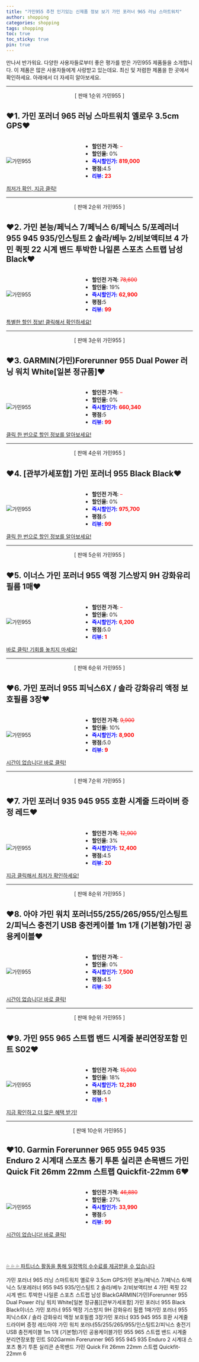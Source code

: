 ```yaml
---
title: "가민955 추천 인기있는 신제품 정보 보기 가민 포러너 965 러닝 스마트워치"
author: shopping
categories: shopping
tags: shopping
toc: true
toc_sticky: true
pin: true
---
```

만나서 반가워요. 다양한 사용자들로부터 좋은 평가를 받은 가민955 제품들을 소개합니다. 이 제품은 많은 사용자들에게 사랑받고 있는데요. 최신 및 저렴한 제품을 한 곳에서 확인하세요. 아래에서 더 자세히 알아보세요.

---
<p class="toplist" style="margin: 0 auto; display: block; width: fit-content;">[ 판매 1순위 가민955 ]</p>

<h2><strong>❤️1. 가민 포러너 965 러닝 스마트워치 옐로우 3.5cm GPS❤️</strong></h2>

<div style="display: flex; align-items: center;">
    <div style="flex: 0.4;">
        <img src="https://thumbnail9.coupangcdn.com/thumbnails/remote/230x230ex/image/vendor_inventory/c747/a8ed4c320f6204ad6bb54b064b94a4bbee23b83850bd8f6fa11273069e14.png" alt="가민955" style="max-width: 100%;">
    </div>
    <div style="flex: 0.6; margin-left: 10px;">
        <ul>
            <li><strong>할인전 가격:</strong> <del style="color: red;">-</del></li>
            <li><strong>할인율:</strong> 0%</li>
            <li><span style='color:blue'><strong>즉시할인가:</strong></span> <span style='color:red'><strong>819,000</strong></span></li>
            <li><strong>평점:</strong>4.5</li>
            <li><span style='color:blue'><strong>리뷰:</strong></span> <span style='color:red'><strong>23</strong></span></li>
        </ul>
    </div>
</div>
<div class="center">
    <a href="https://William4Davisa.github.io?lptag=AF9450613&subid=githubio&pageKey=7357651112&traceid=V0-153&itemId=18948836945&vendorItemId=86075147111" class="myButton">
        최저가 확인, 지금 클릭!
    </a>
</div>


---
<p class="toplist" style="margin: 0 auto; display: block; width: fit-content;">[ 판매 2순위 가민955 ]</p>

<h2><strong>❤️2. 가민 본능/페닉스 7/페닉스 6/페닉스 5/포레러너 955 945 935/인스팅트 2 솔라/베누 2/비보액티브 4 가민 퀵핏 22 시계 밴드 투박한 나일론 스포츠 스트랩 남성 Black❤️</strong></h2>

<div style="display: flex; align-items: center;">
    <div style="flex: 0.4;">
        <img src="https://thumbnail7.coupangcdn.com/thumbnails/remote/230x230ex/image/vendor_inventory/9463/d0f0c08c6e4bd3761f4c640ba42b791fa98d9b5d11743bf0f4c88e9fecd4.jpg" alt="가민955" style="max-width: 100%;">
    </div>
    <div style="flex: 0.6; margin-left: 10px;">
        <ul>
            <li><strong>할인전 가격:</strong> <del style="color: red;">78,600</del></li>
            <li><strong>할인율:</strong> 19%</li>
            <li><span style='color:blue'><strong>즉시할인가:</strong></span> <span style='color:red'><strong>62,900</strong></span></li>
            <li><strong>평점:</strong>5</li>
            <li><span style='color:blue'><strong>리뷰:</strong></span> <span style='color:red'><strong>99</strong></span></li>
        </ul>
    </div>
</div>
<div class="center">
    <a href="https://William4Davisa.github.io?lptag=AF9450613&subid=githubio&pageKey=7841160130&traceid=V0-153&itemId=21346153623&vendorItemId=88403952656" class="myButton">
        특별한 할인 정보! 클릭해서 확인하세요!
    </a>
</div>


---
<p class="toplist" style="margin: 0 auto; display: block; width: fit-content;">[ 판매 3순위 가민955 ]</p>

<h2><strong>❤️3. GARMIN(가민)Forerunner 955 Dual Power 러닝 워치 White[일본 정규품]❤️</strong></h2>

<div style="display: flex; align-items: center;">
    <div style="flex: 0.4;">
        <img src="https://thumbnail7.coupangcdn.com/thumbnails/remote/230x230ex/image/vendor_inventory/28fd/d4f67ef7dc5afa8f7bdfad722e71cdc3bc054c44ae21d3b20ffe03ae51a5.jpg" alt="가민955" style="max-width: 100%;">
    </div>
    <div style="flex: 0.6; margin-left: 10px;">
        <ul>
            <li><strong>할인전 가격:</strong> <del style="color: red;">-</del></li>
            <li><strong>할인율:</strong> 0%</li>
            <li><span style='color:blue'><strong>즉시할인가:</strong></span> <span style='color:red'><strong>660,340</strong></span></li>
            <li><strong>평점:</strong>5</li>
            <li><span style='color:blue'><strong>리뷰:</strong></span> <span style='color:red'><strong>99</strong></span></li>
        </ul>
    </div>
</div>
<div class="center">
    <a href="https://William4Davisa.github.io?lptag=AF9450613&subid=githubio&pageKey=6606757213&traceid=V0-153&itemId=14963523099&vendorItemId=90704494922" class="myButton">
        클릭 한 번으로 할인 정보를 알아보세요!
    </a>
</div>


---
<p class="toplist" style="margin: 0 auto; display: block; width: fit-content;">[ 판매 4순위 가민955 ]</p>

<h2><strong>❤️4. [관부가세포함] 가민 포러너 955 Black Black❤️</strong></h2>

<div style="display: flex; align-items: center;">
    <div style="flex: 0.4;">
        <img src="https://thumbnail9.coupangcdn.com/thumbnails/remote/230x230ex/image/vendor_inventory/37a6/155253083611f8235a9d6fe83322c9ba2f85790cf8dc86617fe1694bd345.jpg" alt="가민955" style="max-width: 100%;">
    </div>
    <div style="flex: 0.6; margin-left: 10px;">
        <ul>
            <li><strong>할인전 가격:</strong> <del style="color: red;">-</del></li>
            <li><strong>할인율:</strong> 0%</li>
            <li><span style='color:blue'><strong>즉시할인가:</strong></span> <span style='color:red'><strong>975,700</strong></span></li>
            <li><strong>평점:</strong>5</li>
            <li><span style='color:blue'><strong>리뷰:</strong></span> <span style='color:red'><strong>99</strong></span></li>
        </ul>
    </div>
</div>
<div class="center">
    <a href="https://William4Davisa.github.io?lptag=AF9450613&subid=githubio&pageKey=7508520216&traceid=V0-153&itemId=19669136454&vendorItemId=89160186522" class="myButton">
        클릭 한 번으로 할인 정보를 알아보세요!
    </a>
</div>


---
<p class="toplist" style="margin: 0 auto; display: block; width: fit-content;">[ 판매 5순위 가민955 ]</p>

<h2><strong>❤️5. 이너스 가민 포러너 955 액정 기스방지 9H 강화유리 필름 1매❤️</strong></h2>

<div style="display: flex; align-items: center;">
    <div style="flex: 0.4;">
        <img src="https://thumbnail7.coupangcdn.com/thumbnails/remote/230x230ex/image/vendor_inventory/f00b/28094b135f0c23318dc3d4ee9d3f36c6a11e917e082f8a1603106ed0d7b2.png" alt="가민955" style="max-width: 100%;">
    </div>
    <div style="flex: 0.6; margin-left: 10px;">
        <ul>
            <li><strong>할인전 가격:</strong> <del style="color: red;">-</del></li>
            <li><strong>할인율:</strong> 0%</li>
            <li><span style='color:blue'><strong>즉시할인가:</strong></span> <span style='color:red'><strong>6,200</strong></span></li>
            <li><strong>평점:</strong>5.0</li>
            <li><span style='color:blue'><strong>리뷰:</strong></span> <span style='color:red'><strong>1</strong></span></li>
        </ul>
    </div>
</div>
<div class="center">
    <a href="https://William4Davisa.github.io?lptag=AF9450613&subid=githubio&pageKey=7538838864&traceid=V0-153&itemId=19812876937&vendorItemId=86914985092" class="myButton">
        바로 클릭! 기회를 놓치지 마세요!
    </a>
</div>


---
<p class="toplist" style="margin: 0 auto; display: block; width: fit-content;">[ 판매 6순위 가민955 ]</p>

<h2><strong>❤️6. 가민 포러너 955 피닉스6X / 솔라 강화유리 액정 보호필름 3장❤️</strong></h2>

<div style="display: flex; align-items: center;">
    <div style="flex: 0.4;">
        <img src="https://thumbnail8.coupangcdn.com/thumbnails/remote/230x230ex/image/vendor_inventory/4dff/401dc24da1398a0176e083ebd627f188c3379ae4635f738730df5bf41c3d.jpg" alt="가민955" style="max-width: 100%;">
    </div>
    <div style="flex: 0.6; margin-left: 10px;">
        <ul>
            <li><strong>할인전 가격:</strong> <del style="color: red;">9,900</del></li>
            <li><strong>할인율:</strong> 10%</li>
            <li><span style='color:blue'><strong>즉시할인가:</strong></span> <span style='color:red'><strong>8,900</strong></span></li>
            <li><strong>평점:</strong>5.0</li>
            <li><span style='color:blue'><strong>리뷰:</strong></span> <span style='color:red'><strong>9</strong></span></li>
        </ul>
    </div>
</div>
<div class="center">
    <a href="https://William4Davisa.github.io?lptag=AF9450613&subid=githubio&pageKey=7088465520&traceid=V0-153&itemId=17656449590&vendorItemId=84821981421" class="myButton">
        시간이 없습니다! 바로 클릭!
    </a>
</div>


---
<p class="toplist" style="margin: 0 auto; display: block; width: fit-content;">[ 판매 7순위 가민955 ]</p>

<h2><strong>❤️7. 가민 포러너 935 945 955 호환 시계줄 드라이버 증정 레드❤️</strong></h2>

<div style="display: flex; align-items: center;">
    <div style="flex: 0.4;">
        <img src="https://thumbnail8.coupangcdn.com/thumbnails/remote/230x230ex/image/vendor_inventory/5567/f5b3d67b185fd8a7e4369955f7ed3c0a4123cd69f8ea4aa8c64fdd75e413.jpg" alt="가민955" style="max-width: 100%;">
    </div>
    <div style="flex: 0.6; margin-left: 10px;">
        <ul>
            <li><strong>할인전 가격:</strong> <del style="color: red;">12,900</del></li>
            <li><strong>할인율:</strong> 3%</li>
            <li><span style='color:blue'><strong>즉시할인가:</strong></span> <span style='color:red'><strong>12,400</strong></span></li>
            <li><strong>평점:</strong>4.5</li>
            <li><span style='color:blue'><strong>리뷰:</strong></span> <span style='color:red'><strong>20</strong></span></li>
        </ul>
    </div>
</div>
<div class="center">
    <a href="https://William4Davisa.github.io?lptag=AF9450613&subid=githubio&pageKey=6885734773&traceid=V0-153&itemId=16515041655&vendorItemId=83702297711" class="myButton">
        지금 클릭해서 최저가 확인하세요!
    </a>
</div>


---
<p class="toplist" style="margin: 0 auto; display: block; width: fit-content;">[ 판매 8순위 가민955 ]</p>

<h2><strong>❤️8. 아야 가민 워치 포러너55/255/265/955/인스팅트2/피닉스 충전기 USB 충전케이블 1m 1개 (기본형)가민 공용케이블❤️</strong></h2>

<div style="display: flex; align-items: center;">
    <div style="flex: 0.4;">
        <img src="https://thumbnail8.coupangcdn.com/thumbnails/remote/230x230ex/image/vendor_inventory/8897/954cdb0b257bc7ae3ff79515841e41bee9393760c6eda4f6d4d7b3b36e21.png" alt="가민955" style="max-width: 100%;">
    </div>
    <div style="flex: 0.6; margin-left: 10px;">
        <ul>
            <li><strong>할인전 가격:</strong> <del style="color: red;">-</del></li>
            <li><strong>할인율:</strong> 0%</li>
            <li><span style='color:blue'><strong>즉시할인가:</strong></span> <span style='color:red'><strong>7,500</strong></span></li>
            <li><strong>평점:</strong>4.5</li>
            <li><span style='color:blue'><strong>리뷰:</strong></span> <span style='color:red'><strong>30</strong></span></li>
        </ul>
    </div>
</div>
<div class="center">
    <a href="https://William4Davisa.github.io?lptag=AF9450613&subid=githubio&pageKey=7660582630&traceid=V0-153&itemId=20407911330&vendorItemId=87489993746" class="myButton">
        시간이 없습니다! 바로 클릭!
    </a>
</div>


---
<p class="toplist" style="margin: 0 auto; display: block; width: fit-content;">[ 판매 9순위 가민955 ]</p>

<h2><strong>❤️9. 가민 955 965 스트랩 밴드 시계줄 분리연장포함 민트 S02❤️</strong></h2>

<div style="display: flex; align-items: center;">
    <div style="flex: 0.4;">
        <img src="https://thumbnail6.coupangcdn.com/thumbnails/remote/230x230ex/image/vendor_inventory/4a49/5109bf8eeed353474f06ae7348f8310b25c34cb77667ae0952d4207587b4.jpg" alt="가민955" style="max-width: 100%;">
    </div>
    <div style="flex: 0.6; margin-left: 10px;">
        <ul>
            <li><strong>할인전 가격:</strong> <del style="color: red;">15,000</del></li>
            <li><strong>할인율:</strong> 18%</li>
            <li><span style='color:blue'><strong>즉시할인가:</strong></span> <span style='color:red'><strong>12,280</strong></span></li>
            <li><strong>평점:</strong>5.0</li>
            <li><span style='color:blue'><strong>리뷰:</strong></span> <span style='color:red'><strong>1</strong></span></li>
        </ul>
    </div>
</div>
<div class="center">
    <a href="https://William4Davisa.github.io?lptag=AF9450613&subid=githubio&pageKey=7792390804&traceid=V0-153&itemId=21085020478&vendorItemId=88147109554" class="myButton">
        지금 확인하고 더 많은 혜택 받기!
    </a>
</div>


---
<p class="toplist" style="margin: 0 auto; display: block; width: fit-content;">[ 판매 10순위 가민955 ]</p>

<h2><strong>❤️10. Garmin Forerunner 965 955 945 935 Enduro 2 시계대 스포츠 통기 투톤 실리콘 손목밴드 가민 Quick Fit 26mm 22mm 스트랩 Quickfit-22mm 6❤️</strong></h2>

<div style="display: flex; align-items: center;">
    <div style="flex: 0.4;">
        <img src="https://thumbnail9.coupangcdn.com/thumbnails/remote/230x230ex/image/vendor_inventory/8dee/6b59b054c90f9ecfe37a9d95201335f49c02c1e4fa4f1cff3aca373dec98.png" alt="가민955" style="max-width: 100%;">
    </div>
    <div style="flex: 0.6; margin-left: 10px;">
        <ul>
            <li><strong>할인전 가격:</strong> <del style="color: red;">46,880</del></li>
            <li><strong>할인율:</strong> 27%</li>
            <li><span style='color:blue'><strong>즉시할인가:</strong></span> <span style='color:red'><strong>33,990</strong></span></li>
            <li><strong>평점:</strong>5</li>
            <li><span style='color:blue'><strong>리뷰:</strong></span> <span style='color:red'><strong>99</strong></span></li>
        </ul>
    </div>
</div>
<div class="center">
    <a href="https://William4Davisa.github.io?lptag=AF9450613&subid=githubio&pageKey=8145270458&traceid=V0-153&itemId=23156755634&vendorItemId=90189562258" class="myButton">
        시간이 없습니다! 바로 클릭!
    </a>
</div>

<br><br><br>[💦 💦 💦 파트너스 활동을 통해 일정액의 수수료를 제공받을 수 있습니다](https://link.coupang.com/a/bcpT2c)<br><br>가민 포러너 965 러닝 스마트워치 옐로우 3.5cm GPS가민 본능/페닉스 7/페닉스 6/페닉스 5/포레러너 955 945 935/인스팅트 2 솔라/베누 2/비보액티브 4 가민 퀵핏 22 시계 밴드 투박한 나일론 스포츠 스트랩 남성 BlackGARMIN(가민)Forerunner 955 Dual Power 러닝 워치 White[일본 정규품][관부가세포함] 가민 포러너 955 Black Black이너스 가민 포러너 955 액정 기스방지 9H 강화유리 필름 1매가민 포러너 955 피닉스6X / 솔라 강화유리 액정 보호필름 3장가민 포러너 935 945 955 호환 시계줄 드라이버 증정 레드아야 가민 워치 포러너55/255/265/955/인스팅트2/피닉스 충전기 USB 충전케이블 1m 1개 (기본형)가민 공용케이블가민 955 965 스트랩 밴드 시계줄 분리연장포함 민트 S02Garmin Forerunner 965 955 945 935 Enduro 2 시계대 스포츠 통기 투톤 실리콘 손목밴드 가민 Quick Fit 26mm 22mm 스트랩 Quickfit-22mm 6